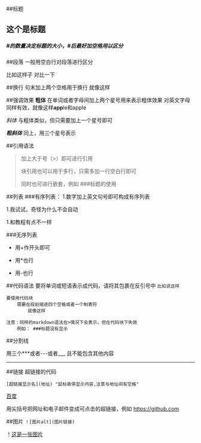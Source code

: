 ##标题
## 这个是标题
##### #的数量决定标题的大小，#后最好加空格用以区分


##段落
一般用空白行对段落进行区分

比如这样子
对比一下

##换行
句末加上两个空格用于换行
就像这样

##强调效果
**粗体** 在单词或者字母间加上两个星号用来表示粗体效果
对英文字母同样有效，就像这样**app**le和apple

*斜体* 与粗体类似，但只需要加上一个星号即可

***粗斜体*** 同上，用三个星号表示

##引用语法
>  加上大于号（>）即可进行引用
>
> 块引用也可以用于多行，只需多加一行空白行即可
>
> 同时也可进行嵌套，例如
> ###标题的使用

##列表
###有序列表：
1.数字加上英文句号即可构成有序列表


1.我试试，奇怪为什么不会自动


1.和教程有点不一样

###无序列表
+ 用+作开头即可
* 用*也行
- 用-也行

##代码语法
要将单词或短语表示成代码，请将其包裹在反引号中
`比如说这样`

    要使用代码块
        需要在段前缩进四个空格或者一个制表符
            就像这样

    注意：同样的markdown语法在>情况下会表示，但在代码块下失效
        例如： ###标题没有显示

##分割线

用三个***或者---或者___
且不能包含其他内容
***

##链接
超链接的代码

`[超链接显示名](地址) "鼠标悬停显示内容,注意与地址间有空格"`

[百度](https://www.baidu.com "可以不用填")

用尖括号把网址和电子邮件变成可点击的超链接，例如
<https://github.com>

##图片
`！[图片alt](图片链接)`

！[这是一张图片](image/htj01.jpg)
